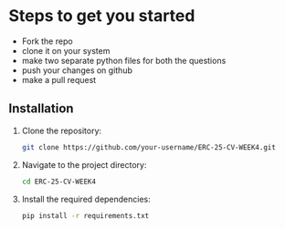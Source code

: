 # Steps to get you started

- Fork the repo
- clone it on your system
- make two separate python files for both the questions
- push your changes on github
- make a pull request

## Installation

1. Clone the repository:
    ```sh
    git clone https://github.com/your-username/ERC-25-CV-WEEK4.git

    ```
2. Navigate to the project directory:
    ```sh
    cd ERC-25-CV-WEEK4
    ```
3. Install the required dependencies:
    ```sh
    pip install -r requirements.txt
    ```
